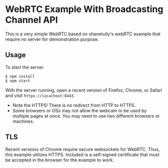 WebRTC Example With Broadcasting Channel API
==============

This is a very simple WebRTC based on shanetully's webRTC example that require no server for demonstration purpose.

## Usage

To start the server.

```
$ npm install
$ npm start
```

With the server running, open a recent version of Firefox, Chrome, or Safari and visit `https://localhost:8443`.

* Note the HTTPS! There is no redirect from HTTP to HTTPS.
* Some browsers or OSs may not allow the webcam to be used by multiple pages at once. You may need to use two different browsers or machines.

## TLS

Recent versions of Chrome require secure websockets for WebRTC. Thus, this example utilizes HTTPS. Included is a self-signed certificate that must be accepted in the browser for the example to work.

